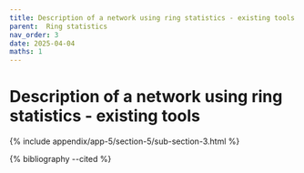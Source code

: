 ```yaml
---
title: Description of a network using ring statistics - existing tools
parent:  Ring statistics
nav_order: 3
date: 2025-04-04
maths: 1
---
```


# Description of a network using ring statistics - existing tools

{% include appendix/app-5/section-5/sub-section-3.html %}

{% bibliography --cited %}

